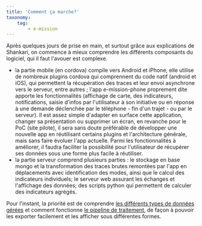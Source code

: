 ```yaml
---
title: 'Comment ça marche?'
taxonomy:
    tag:
        - e-mission
---
```


Après quelques jours de prise en main, et surtout grâce aux explications de Shankari, on commence à mieux comprendre les différents composants du logiciel, qui il faut l'avouer est complexe.
- la partie mobile (en cordova) compile vers Android et iPhone, elle utilise de nombreux plugins cordova qui comprennent du code natif (android et iOS), qui permettent la récupération des traces et leur envoi asynchrone vers le serveur, entre autres ; l'app e-mission-phone proprement dite apporte les fonctionnalités (affichage de carte, des indicateurs, notifications, saisie d'infos par l'utilisateur à son initiative ou en réponse à une demande déclenchée par le téléphone - fin d'un trajet - ou par le serveur). Il est assez simple d'adapter en surface cette application, changer sa présentation ou supprimer un écran, en revanche pour le PoC (site pilote), il sera sans doute préférable de développer une nouvelle app en réutilisant certains plugins et l'architecture générale, mais sans faire évoluer l'app actuelle. Parmi les fonctionnalités à améliorer, il faudra faciliter la possibilité pour l'utilisateur de récupérer ses données sous une forme plus facile à réutiliser. 
- la partie serveur comprend plusieurs parties : le stockage en base mongo et la transformation des traces brutes remontées par l'app en déplacements avec identification des modes, ainsi que le calcul des indicateurs individuels; le serveur web assurant les échanges et l'affichage des données; des scripts python qui permettent de calculer des indicateurs agrégés. 

Pour l'instant, la priorité est de comprendre [les différents types de données gérées](https://github.com/e-mission/e-mission-server/blob/master/emission/core/wrapper/entry.py) et comment fonctionne [le pipeline de traitement](https://github.com/e-mission/e-mission-server/blob/master/emission/pipeline/intake_stage.py), de façon à pouvoir les exporter facilement et les afficher sous différentes formes.